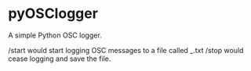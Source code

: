 # pyOSClogger
A simple Python OSC logger.

/start <filename> would start logging OSC messages to a file called <filename>_<timestamp>.txt
/stop would cease logging and save the file.
